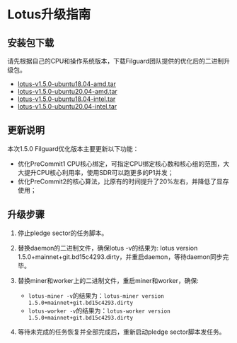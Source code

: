 # Lotus升级指南

## 安装包下载
请先根据自己的CPU和操作系统版本，下载Filguard团队提供的优化后的二进制升级包。
- [lotus-v1.5.0-ubuntu18.04-amd.tar](https://cs-cn-filecoin.oss-cn-beijing.aliyuncs.com/filguard/amd-7302-ubuntu-1804/lotus-v1.5.0-ubuntu18.04-amd-7302.tar)
- [lotus-v1.5.0-ubuntu20.04-amd.tar](https://cs-cn-filecoin.oss-cn-beijing.aliyuncs.com/filguard/amd-7302-ubuntu-2004/lotus-v1.5.0-ubuntu20.04-amd-7302.tar)
- [lotus-v1.5.0-ubuntu18.04-intel.tar](https://cs-cn-filecoin.oss-cn-beijing.aliyuncs.com/filguard/intel-2678-ubuntu-1804/lotus-v1.5.0-ubuntu18.04-intel-2678.tar)
- [lotus-v1.5.0-ubuntu20.04-intel.tar](https://cs-cn-filecoin.oss-cn-beijing.aliyuncs.com/filguard/intel-2678-ubuntu-2004/lotus-v1.5.0-ubuntu20.04-intel-2678.tar)

## 更新说明
本次1.5.0 Filguard优化版本主要更新以下功能：
- 优化PreCommit1 CPU核心绑定，可指定CPU绑定核心数和核心组的范围，大大提升CPU核心利用率，使用SDR可以跑更多的P1并发；
- 优化PreCommit2的核心算法，比原有的时间提升了20%左右，并降低了显存使用；

## 升级步骤
1. 停止pledge sector的任务脚本。
2. 替换daemon的二进制文件，确保lotus -v的结果为: lotus version 1.5.0+mainnet+git.bd15c4293.dirty，并重启daemon，等待daemon同步完毕。
3. 替换miner和worker上的二进制文件，重启miner和worker，确保:
    - `lotus-miner -v`的结果为：`lotus-miner version 1.5.0+mainnet+git.bd15c4293.dirty`
    - `lotus-worker -v`的结果为：`lotus-worker version 1.5.0+mainnet+git.bd15c4293.dirty`
  
4. 等待未完成的任务恢复并全部完成后，重新启动pledge sector脚本发任务。